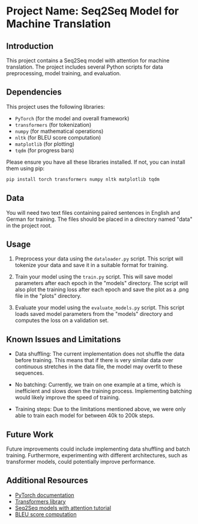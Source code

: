 # Project Name: Seq2Seq Model for Machine Translation

## Introduction

This project contains a Seq2Seq model with attention for machine translation. The project includes several Python scripts for data preprocessing, model training, and evaluation.

## Dependencies

This project uses the following libraries:

- `PyTorch` (for the model and overall framework)
- `transformers` (for tokenization)
- `numpy` (for mathematical operations)
- `nltk` (for BLEU score computation)
- `matplotlib` (for plotting)
- `tqdm` (for progress bars)

Please ensure you have all these libraries installed. If not, you can install them using pip:

```bash
pip install torch transformers numpy nltk matplotlib tqdm
```

## Data

You will need two text files containing paired sentences in English and German for training. The files should be placed in a directory named "data" in the project root. 

## Usage

1. Preprocess your data using the `dataloader.py` script. This script will tokenize your data and save it in a suitable format for training. 

2. Train your model using the `train.py` script. This will save model parameters after each epoch in the "models" directory. The script will also plot the training loss after each epoch and save the plot as a .png file in the "plots" directory. 

3. Evaluate your model using the `evaluate_models.py` script. This script loads saved model parameters from the "models" directory and computes the loss on a validation set. 

## Known Issues and Limitations

- Data shuffling: The current implementation does not shuffle the data before training. This means that if there is very similar data over continuous stretches in the data file, the model may overfit to these sequences.

- No batching: Currently, we train on one example at a time, which is inefficient and slows down the training process. Implementing batching would likely improve the speed of training.

- Training steps: Due to the limitations mentioned above, we were only able to train each model for between 40k to 200k steps. 

## Future Work

Future improvements could include implementing data shuffling and batch training. Furthermore, experimenting with different architectures, such as transformer models, could potentially improve performance.

## Additional Resources

- [PyTorch documentation](https://pytorch.org/docs/stable/index.html)
- [Transformers library](https://huggingface.co/docs/transformers/index)
- [Seq2Seq models with attention tutorial](https://pytorch.org/tutorials/intermediate/seq2seq_translation_tutorial.html)
- [BLEU score computation](https://www.nltk.org/api/nltk.translate.html#nltk.translate.bleu_score.corpus_bleu)
